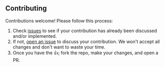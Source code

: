 ## Contributing

Contributions welcome! Please follow this process:

1. Check [issues][] to see if your contribution has already been discussed and/or implemented.
2. If not, [open an issue][] to discuss your contribution. We won't accept all changes and don't want to waste your time.
3. Once you have the :thumbsup:; fork the repo, make your changes, and open a PR.

[Issues]: https://github.com/csonuryilmaz/MockZebra/issues
[open an issue]: https://github.com/csonuryilmaz/MockZebra/issues/new
